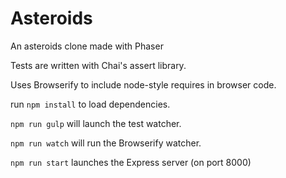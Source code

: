 # Asteroids
An asteroids clone made with Phaser

Tests are written with Chai's assert library.

Uses Browserify to include node-style requires in browser code.

run `npm install` to load dependencies.

`npm run gulp`  will launch the test watcher.

`npm run watch` will run the Browserify watcher.

`npm run start` launches the Express server (on port 8000)